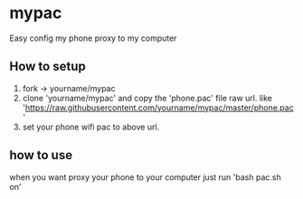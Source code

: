 # mypac
Easy config my phone proxy to my computer

## How to setup
1. fork -> yourname/mypac
2. clone 'yourname/mypac' and copy the 'phone.pac' file raw url.
like 'https://raw.githubusercontent.com/yourname/mypac/master/phone.pac'
3. set your phone wifi pac to above url.

## how to use
when you want proxy your phone to your computer
just run 'bash pac.sh on'
